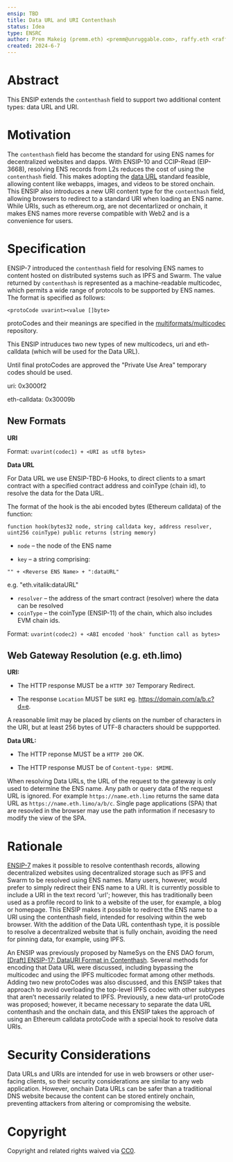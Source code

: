 ```yaml
---
ensip: TBD
title: Data URL and URI Contenthash
status: Idea
type: ENSRC
author: Prem Makeig (premm.eth) <premm@unruggable.com>, raffy.eth <raffy@unruggable.com>
created: 2024-6-7
---
```


# Abstract 

This ENSIP extends the `contenthash` field to support two additional content types: data URL and URI.

# Motivation

The `contenthash` field has become the standard for using ENS names for decentralized websites and dapps. With ENSIP-10 and CCIP-Read (EIP-3668), resolving ENS records from L2s reduces the cost of using the `contenthash` field. This makes adopting the [data URL](https://datatracker.ietf.org/doc/html/rfc2397) standard feasible, allowing content like webapps, images, and videos to be stored onchain. This ENSIP also introduces a new URI content type for the `contenthash` field, allowing browsers to redirect to a standard URI when loading an ENS name. While URIs, such as ethereum.org, are not decentarlized or onchain, it makes ENS names more reverse compatible with Web2 and is a convenience for users. 

# Specification

ENSIP-7 introduced the `contenthash` field for resolving ENS names to content hosted on distributed systems such as IPFS and Swarm. The value returned by `contenthash` is represented as a machine-readable multicodec, which permits a wide range of protocols to be supported by ENS names. The format is specified as follows:

```
<protoCode uvarint><value []byte>
```

protoCodes and their meanings are specified in the [multiformats/multicodec](https://github.com/multiformats/multicodec) repository.

This ENSIP intruduces two new types of new multicodecs, uri and eth-calldata (which will be used for the Data URL).  

Until final protoCodes are approved the "Private Use Area" temporary codes should be used.

uri: 0x3000f2

eth-calldata: 0x30009b

## New Formats 
**URI**

Format: `uvarint(codec1) + <URI as utf8 bytes>`

**Data URL**

For Data URL we use ENSIP-TBD-6 Hooks, to direct clients to a smart contract with a specified contract address and coinType (chain id), to resolve the data for the Data URL. 

The format of the hook is the abi encoded bytes (Ethereum calldata) of the function:

```
function hook(bytes32 node, string calldata key, address resolver, uint256 coinType) public returns (string memory)
```

- `node` – the node of the ENS name

- `key` – a string comprising: 

```
"" + <Reverse ENS Name> + ":dataURL"
```
e.g. "eth.vitalik:dataURL"

- `resolver` – the address of the smart contract (resolver) where the data can be resolved
- `coinType` – the coinType (ENSIP-11) of the chain, which also includes EVM chain ids. 

Format: `uvarint(codec2) + <ABI encoded 'hook' function call as bytes>`

## Web Gateway Resolution (e.g. eth.limo)

**URI:** 

* The HTTP response MUST be a `HTTP 307` Temporary Redirect.
	
* The response `Location` MUST be `$URI` eg. https://domain.com/a/b.c?d=e.

A reasonable limit may be placed by clients on the number of characters in the URI, but at least 256 bytes of UTF-8 characters should be suppported. 

**Data URL:**

* The HTTP reponse MUST be a `HTTP 200` OK.

* The HTTP response MUST be of `Content-type: $MIME`.

When resolving Data URLs, the URL of the request to the gateway is only used to determine the ENS name. Any path or query data of the request URL is ignored. For example `https://name.eth.limo` returns the same data URL as `https://name.eth.limo/a/b/c`. Single page applications (SPA) that are resovled in the browser may use the path information if necesasry to modify the view of the SPA. 

# Rationale 

[ENSIP-7](https://github.com/ensdomains/ensips/blob/master/ensips/7.md) makes it possible to resolve contenthash records, allowing decentralized websites using decentralized storage such as IPFS and Swarm to be resolved using ENS names. Many users, however, would prefer to simply redirect their ENS name to a URI. It is currently possible to include a URI in the text record 'url'; however, this has traditionally been used as a profile record to link to a website of the user, for example, a blog or homepage. This ENSIP makes it possible to redirect the ENS name to a URI using the contenthash field, intended for resolving within the web browser. With the addition of the Data URL contenthash type, it is possible to resolve a decentralized website that is fully onchain, avoiding the need for pinning data, for example, using IPFS.

An ENSIP was previously proposed by NameSys on the ENS DAO forum, [[Draft] ENSIP-17: DataURI Format in Contenthash](https://discuss.ens.domains/t/draft-ensip-17-datauri-format-in-contenthash/18048/7). Several methods for encoding that Data URL were discussed, including bypassing the multicodec and using the IPFS multicodec format among other methods. Adding two new protoCodes was also discussed, and this ENSIP takes that approach to avoid overloading the top-level IPFS codec with other subtypes that aren’t necessarily related to IPFS. Previously, a new data-url protoCode was proposed; however, it became necessary to separate the data URL contenthash and the onchain data, and this ENSIP takes the approach of using an Ethereum calldata protoCode with a special hook to resolve data URIs.



# Security Considerations

Data URLs and URIs are intended for use in web browsers or other user-facing clients, so their security considerations are similar to any web application. However, onchain Data URLs can be safer than a traditional DNS website because the content can be stored entirely onchain, preventing attackers from altering or compromising the website.
  
# Copyright

Copyright and related rights waived via [CC0](../LICENSE.md).


